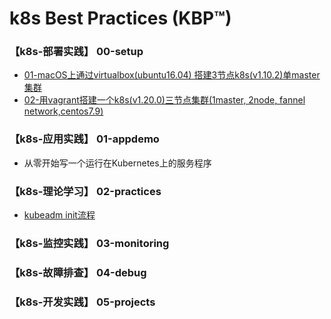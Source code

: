 # k8s Best Practices (KBP™)

### 【k8s-部署实践】 00-setup
   - [01-macOS上通过virtualbox(ubuntu16.04) 搭建3节点k8s(v1.10.2)单master集群](00-setup/00_install_k8s_1.10.2_by_ubuntu16.04.md)
   - [02-用vagrant搭建一个k8s(v1.20.0)三节点集群(1master, 2node, fannel network,centos7.9)](00-setup/01_install_k8s_1.20.0_cluster(3node)_by_vagrant(centos7.9).md)

### 【k8s-应用实践】 01-appdemo
   - 从零开始写一个运行在Kubernetes上的服务程序

### 【k8s-理论学习】 02-practices
   - [kubeadm init流程](02-practices/00_kubeadm_init.md)

### 【k8s-监控实践】 03-monitoring

### 【k8s-故障排查】 04-debug 


### 【k8s-开发实践】 05-projects